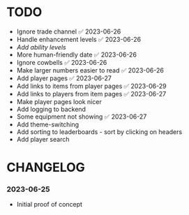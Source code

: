 # TODO

- Ignore trade channel ✅ 2023-06-26
- Handle enhancement levels ✅ 2023-06-26
- _Add ability levels_
- More human-friendly date ✅ 2023-06-26
- Ignore cowbells ✅ 2023-06-26
- Make larger numbers easier to read ✅ 2023-06-26
- Add player pages ✅ 2023-06-27
- Add links to items from player pages ✅ 2023-06-29
- Add links to players from item pages ✅ 2023-06-27
- Make player pages look nicer
- Add logging to backend
- Some equipment not showing ✅ 2023-06-27
- Add theme-switching
- Add sorting to leaderboards - sort by clicking on headers
- Add player search

# CHANGELOG

### 2023-06-25

- Initial proof of concept
